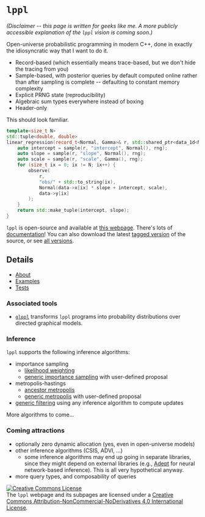 # `lppl`

*(Disclaimer -- this page is written for geeks like me. A more publicly accessible explanation of the `lppl` vision is coming soon.)*

Open-universe probabilistic programming in modern C++, done in exactly the idiosyncratic way that I want to do it.

+ Record-based (which essentially means trace-based, but we don't hide the tracing from you)
+ Sample-based, with posterior queries by default computed online rather than after sampling is complete -- defaulting to constant memory complexity
+ Explicit PRNG state (reproducibility)
+ Algebraic sum types everywhere instead of boxing
+ Header-only

This should look familiar.

```cpp
template<size_t N>
std::tuple<double, double> 
linear_regression(record_t<Normal, Gamma>& r, std::shared_ptr<data_1d<N>> data) {
    auto intercept = sample(r, "intercept", Normal(), rng);
    auto slope = sample(r, "slope", Normal(), rng);
    auto scale = sample(r, "scale", Gamma(), rng);
    for (size_t ix = 0; ix != N; ix++) {
        observe(
            r,
            "obs/" + std::to_string(ix),
            Normal(data->x[ix] * slope + intercept, scale),
            data->y[ix]
        );
    }
    return std::make_tuple(intercept, slope);
}

```

`lppl` is open-source and available at [this webpage](https://gitlab.com/drdewhurst/fmcs). 
There's lots of [documentation](./docs/index.html)! You can also download the latest [tagged version](./distros/lppl-vlatest.zip) of the source, or see [all versions](./distros/index.md). 

## Details

+ [About](./about/index.md)
+ [Examples](./examples/index.md)
+ [Tests](https://gitlab.com/drdewhurst/fncs/-/tree/master/test)

### Associated tools

+ [`glppl`](https://davidrushingdewhurst.com/glppl/) transforms `lppl` programs into probability distributions over directed graphical models.

### Inference

`lppl` supports the following inference algorithms:

+ importance sampling
    + [likelihood weighting](https://davidrushingdewhurst.com/lppl/docs/structLikelihoodWeighting.html)
    + [generic importance sampling](https://davidrushingdewhurst.com/lppl/docs/structImportanceSampling.html) with user-defined proposal
+ metropolis-hastings
    + [ancestor metropolis](https://davidrushingdewhurst.com/lppl/docs/structAncestorMetropolis.html)
    + [generic metropolis](https://davidrushingdewhurst.com/lppl/docs/structGenericMetropolis.html) with user-defined proposal
+ [generic filtering](https://davidrushingdewhurst.com/lppl/docs/structFilter.html) using any inference algorithm to compute updates

More algorithms to come...

### Coming attractions
+ optionally zero dynamic allocation (yes, even in open-universe models)
+ other inference algorithms (CSIS, ADVI, ...)
    + some inference algorithms may end up going in separate libraries, since they might depend on external libraries (e.g., [Adept](http://www.met.reading.ac.uk/clouds/adept/) for neural network-based inference). This is all very hypothetical anyway.
+ more query types, and composability of queries

<a rel="license" href="http://creativecommons.org/licenses/by-nc-nd/4.0/"><img alt="Creative Commons License" style="border-width:0" src="https://i.creativecommons.org/l/by-nc-nd/4.0/88x31.png" /></a><br />The `lppl` webpage and its subpages are licensed under a <a rel="license" href="http://creativecommons.org/licenses/by-nc-nd/4.0/">Creative Commons Attribution-NonCommercial-NoDerivatives 4.0 International License</a>.
